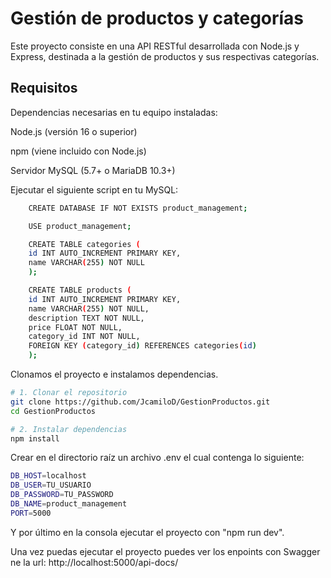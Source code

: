
# Gestión de productos y categorías

Este proyecto consiste en una API RESTful desarrollada con Node.js y Express, destinada a la gestión de productos y sus respectivas categorías.



## Requisitos

Dependencias necesarias en tu equipo instaladas:

Node.js (versión 16 o superior)

npm (viene incluido con Node.js)

Servidor MySQL (5.7+ o MariaDB 10.3+)

Ejecutar el siguiente script en tu MySQL:

```bash
    CREATE DATABASE IF NOT EXISTS product_management;

    USE product_management;

    CREATE TABLE categories (
    id INT AUTO_INCREMENT PRIMARY KEY,
    name VARCHAR(255) NOT NULL
    );

    CREATE TABLE products (
    id INT AUTO_INCREMENT PRIMARY KEY,
    name VARCHAR(255) NOT NULL,
    description TEXT NOT NULL,
    price FLOAT NOT NULL,
    category_id INT NOT NULL,
    FOREIGN KEY (category_id) REFERENCES categories(id)
    );
```
Clonamos el proyecto e instalamos dependencias.

```bash
# 1. Clonar el repositorio
git clone https://github.com/JcamiloD/GestionProductos.git
cd GestionProductos

# 2. Instalar dependencias
npm install
```  

Crear en el directorio raíz un archivo .env el cual contenga lo siguiente:
 
```bash
DB_HOST=localhost
DB_USER=TU_USUARIO
DB_PASSWORD=TU_PASSWORD
DB_NAME=product_management
PORT=5000
```   
Y por último en la consola ejecutar el proyecto con "npm run dev".

Una vez puedas ejecutar el proyecto puedes ver los enpoints con Swagger ne la url: 
http://localhost:5000/api-docs/